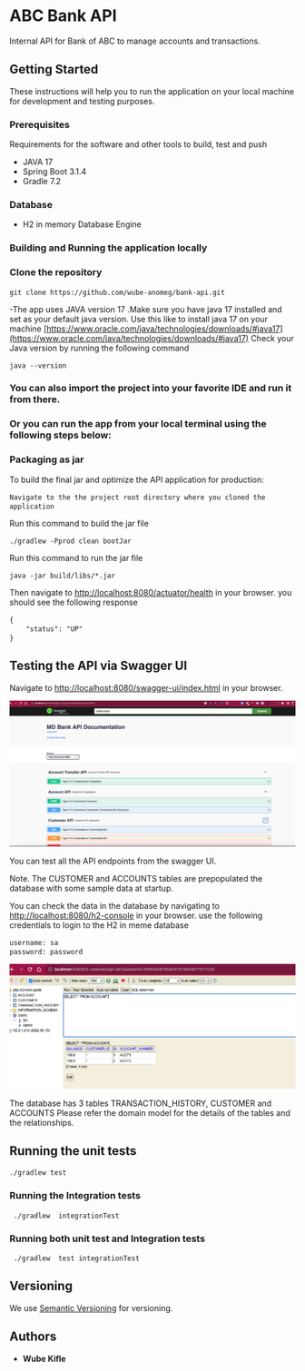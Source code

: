 # ABC Bank API

Internal API for Bank of ABC to manage accounts and transactions.


## Getting Started

These instructions will help you to run the application on your local machine for development and testing purposes. 

### Prerequisites

Requirements for the software and other tools to build, test and push
- JAVA 17
- Spring Boot 3.1.4
- Gradle 7.2

### Database
- H2 in memory Database Engine


### Building and Running the application locally


### Clone the repository

```
git clone https://github.com/wube-anomeg/bank-api.git
```


-The app uses JAVA version 17 .Make sure you have java 17 installed and set as your default java version.
Use this like to install java 17 on your machine [https://www.oracle.com/java/technologies/downloads/#java17](https://www.oracle.com/java/technologies/downloads/#java17)
Check your Java version by running the following command

```
java --version
```

### You can also import the project into your favorite IDE and run it from there.

### Or you can run the app from your local terminal using the following steps below:

### Packaging as jar

To build the final jar and optimize the API application for production:

```
Navigate to the the project root directory where you cloned the application 
```

Run this command to build the jar file
```
./gradlew -Pprod clean bootJar
```


Run this command to run the jar file

```
java -jar build/libs/*.jar
```

Then navigate to [http://localhost:8080/actuator/health](http://localhost:8080/actuator/health) in your browser.
you should see the following response
```
{
    "status": "UP"
}
```

## Testing the API via Swagger UI

Navigate to [http://localhost:8080/swagger-ui/index.html](http://localhost:8080/swagger-ui/index.html) in your browser.

![Swagger UI](./media/swagger.png)

You can test all the API endpoints from the swagger UI.

Note. The CUSTOMER and ACCOUNTS tables are  prepopulated the database with some sample data at startup.

You can check the data in the database by navigating to [http://localhost:8080/h2-console](http://localhost:8080/h2-console) in your browser.
use the following credentials to login to the H2 in meme database
```
username: sa
password: password
```
![h2 database](./media/h2.png)

The database has 3 tables TRANSACTION_HISTORY, CUSTOMER and ACCOUNTS
Please refer the domain model for the details of the tables and the relationships.

## Running the unit tests

``` 
./gradlew test 

```

### Running the Integration tests

```
 ./gradlew  integrationTest 

```

### Running both unit test and  Integration tests

```
 ./gradlew  test integrationTest 

```

## Versioning

We use [Semantic Versioning](http://semver.org/) for versioning.

## Authors

- **Wube Kifle** 


 